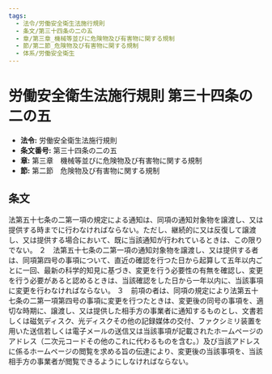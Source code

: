 ```yaml
---
tags:
  - 法令/労働安全衛生法施行規則
  - 条文/第三十四条の二の五
  - 章/第三章_機械等並びに危険物及び有害物に関する規制
  - 節/第二節_危険物及び有害物に関する規制
  - 体系/労働安全衛生
---
```

# 労働安全衛生法施行規則 第三十四条の二の五

- **法令:** 労働安全衛生法施行規則
- **条文番号:** 第三十四条の二の五
- **章:** 第三章　機械等並びに危険物及び有害物に関する規制
- **節:** 第二節　危険物及び有害物に関する規制

## 条文
法第五十七条の二第一項の規定による通知は、同項の通知対象物を譲渡し、又は提供する時までに行わなければならない。ただし、継続的に又は反復して譲渡し、又は提供する場合において、既に当該通知が行われているときは、この限りでない。
２　法第五十七条の二第一項の通知対象物を譲渡し、又は提供する者は、同項第四号の事項について、直近の確認を行つた日から起算して五年以内ごとに一回、最新の科学的知見に基づき、変更を行う必要性の有無を確認し、変更を行う必要があると認めるときは、当該確認をした日から一年以内に、当該事項に変更を行わなければならない。
３　前項の者は、同項の規定により法第五十七条の二第一項第四号の事項に変更を行つたときは、変更後の同号の事項を、適切な時期に、譲渡し、又は提供した相手方の事業者に通知するものとし、文書若しくは磁気ディスク、光ディスクその他の記録媒体の交付、ファクシミリ装置を用いた送信若しくは電子メールの送信又は当該事項が記載されたホームページのアドレス（二次元コードその他のこれに代わるものを含む。）及び当該アドレスに係るホームページの閲覧を求める旨の伝達により、変更後の当該事項を、当該相手方の事業者が閲覧できるようにしなければならない。


